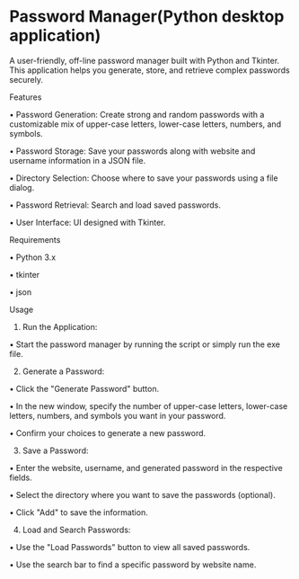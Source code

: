 # Password Manager(Python desktop application)

A user-friendly, off-line password manager built with Python and Tkinter. This application helps you generate, store, and retrieve complex passwords securely.   

Features    

• Password Generation: Create strong and random passwords with a customizable mix of upper-case letters, lower-case letters, numbers, and symbols.

• Password Storage: Save your passwords along with website and username information in a JSON file.

• Directory Selection: Choose where to save your passwords using a file dialog.

• Password Retrieval: Search and load saved passwords.

• User Interface: UI designed with Tkinter.

Requirements    

• Python 3.x

• tkinter

• json

Usage    

1. Run the Application:

• Start the password manager by running the script or simply run the exe file.

2. Generate a Password:

• Click the "Generate Password" button.

• In the new window, specify the number of upper-case letters, lower-case letters, numbers, and symbols you want in your password.

• Confirm your choices to generate a new password.

3. Save a Password:

• Enter the website, username, and generated password in the respective fields.

• Select the directory where you want to save the passwords (optional).

• Click "Add" to save the information.

4. Load and Search Passwords:

• Use the "Load Passwords" button to view all saved passwords.

• Use the search bar to find a specific password by website name.
